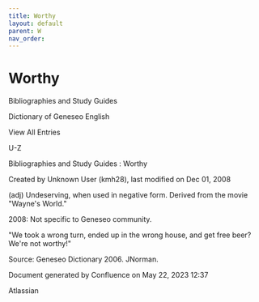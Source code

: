 ```yaml
---
title: Worthy
layout: default
parent: W
nav_order:
---
```


# Worthy

Bibliographies and Study Guides

Dictionary of Geneseo English

View All Entries

U-Z

Bibliographies and Study Guides : Worthy

Created by  Unknown User (kmh28), last modified on Dec 01, 2008

(adj) Undeserving, when used in negative form. Derived from the movie &quot;Wayne's World.&quot;

2008: Not specific to Geneseo community.

&quot;We took a wrong turn, ended up in the wrong house, and get free beer? We're not worthy!&quot;

Source: Geneseo Dictionary 2006. JNorman. 

Document generated by Confluence on May 22, 2023 12:37

Atlassian
